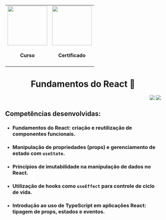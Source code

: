 
<div align="center">
  <table>
    <tr>
      <td align="center">
        <!-- Link para o Certificado -->
        <a href="https://app.rocketseat.com.br/certificates/0df99574-a5a6-41b9-9b1f-579ce935abbc">
          <img loading="lazy" width="128px" src="https://www.alura.com.br/assets/api/cursos/comecando-programacao-carreira-primeiros-passos.svg" />
        </a>
        <h4>Curso</h4>
      </td>
      <td align="center">
        <!-- Link para o Certificado -->
        <a href="https://app.rocketseat.com.br/certificates/0df99574-a5a6-41b9-9b1f-579ce935abbc">
          <img loading="lazy" width="128px" src="https://static.vecteezy.com/system/resources/previews/028/293/920/original/trophy-icon-3d-rendering-illustration-png.png" />
        </a>
        <h4>Certificado</h4>
      </td>
    </tr>
  </table>

  <h1>Fundamentos do React 🌌</h1>
</div>
<p align="right">
  <img src="https://img.shields.io/static/v1?label=CARGA%20HORARIA&message=6%20HORAS&color=red&style=for-the-badge"/>
  <img loading="lazy" src="http://img.shields.io/static/v1?label=STATUS&message=FINALIZADO!&color=GREEN&style=for-the-badge"/>
</p>
<div>
  <h2> Competências desenvolvidas:  </h2>
  <ul>
   <li><h3>Fundamentos do React: criação e reutilização de componentes funcionais.</h3></li>
    <li><h3>Manipulação de propriedades (props) e gerenciamento de estado com <code>useState</code>.</h3></li>
    <li><h3>Princípios de imutabilidade na manipulação de dados no React.</h3></li>
    <li><h3>Utilização de hooks como <code>useEffect</code> para controle de ciclo de vida.</h3></li>
    <li><h3>Introdução ao uso de TypeScript em aplicações React: tipagem de props, estados e eventos.</h3></li>
  </ul>
</div>


